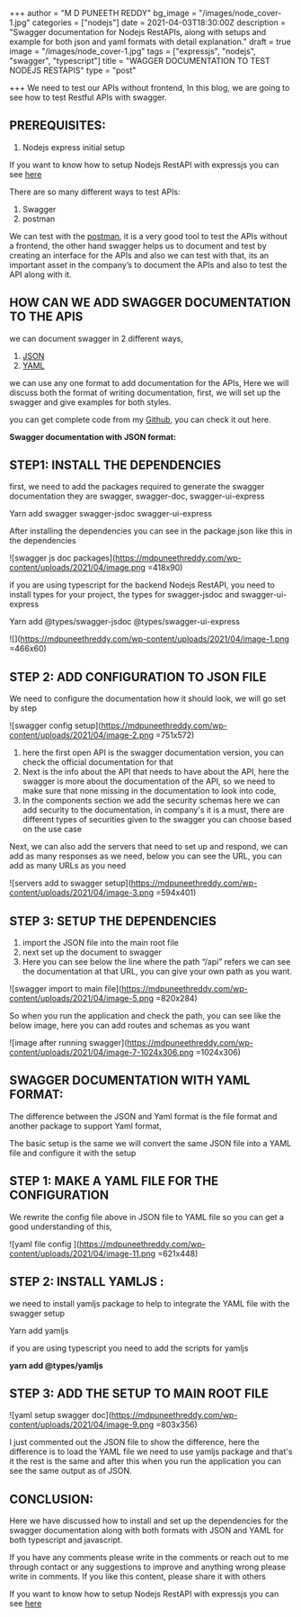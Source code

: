 +++
author = "M D PUNEETH REDDY"
bg_image = "/images/node_cover-1.jpg"
categories = ["nodejs"]
date = 2021-04-03T18:30:00Z
description = "Swagger documentation for Nodejs RestAPIs, along with setups and example for both json and yaml formats with detail explanation."
draft = true
image = "/images/node_cover-1.jpg"
tags = ["expressjs", "nodejs", "swagger", "typescript"]
title = "WAGGER DOCUMENTATION TO TEST NODEJS RESTAPIS"
type = "post"

+++
We need to test our APIs without frontend, In this blog, we are going to see how to test Restful APIs with swagger.

## PREREQUISITES:

1. Nodejs express initial setup

If you want to know how to setup Nodejs RestAPI with expressjs you can see [here](https://mdpuneethreddy.com/expressjs-how-to-start-with-nodejs-and-expressjs/)

There are so many different ways to test APIs:

1. Swagger
2. postman

We can test with the [postman](https://www.postman.com/), it is a very good tool to test the APIs without a frontend, the other hand swagger helps us to document and test by creating an interface for the APIs and also we can test with that, its an important asset in the company’s to document the APIs and also to test the API along with it.

## **HOW CAN WE ADD SWAGGER DOCUMENTATION TO THE APIS**

we can document swagger in 2 different ways,

1. [JSON](https://en.wikipedia.org/wiki/JSON)
2. [YAML](https://en.wikipedia.org/wiki/YAML)

we can use any one format to add documentation for the APIs, Here we will discuss both the format of writing documentation, first, we will set up the swagger and give examples for both styles.

you can get complete code from my [Github](https://github.com/MDPuneethReddy/swagger_node), you can check it out here.

**Swagger documentation with JSON format:**

## **STEP1: INSTALL THE DEPENDENCIES**

first, we need to add the packages required to generate the swagger documentation they are swagger, swagger-doc, swagger-ui-express

Yarn add swagger swagger-jsdoc swagger-ui-express

After installing the dependencies you can see in the package.json like this in the dependencies

![swagger js doc packages](https://mdpuneethreddy.com/wp-content/uploads/2021/04/image.png =418x90)

if you are using typescript for the backend Nodejs RestAPI, you need to install types for your project, the types for swagger-jsdoc and swagger-ui-express

Yarn add @types/swagger-jsdoc @types/swagger-ui-express

![](https://mdpuneethreddy.com/wp-content/uploads/2021/04/image-1.png =466x60)

## **STEP 2: ADD CONFIGURATION TO JSON FILE**

We need to configure the documentation how it should look, we will go set by step

![swagger config setup](https://mdpuneethreddy.com/wp-content/uploads/2021/04/image-2.png =751x572)

1. here the first open API is the swagger documentation version, you can check the official documentation for that
2. Next is the info about the API that needs to have about the API, here the swagger is more about the documentation of the API, so we need to make sure that none missing in the documentation to look into code,
3. In the components section we add the security schemas here we can add security to the documentation, in company's it is a must, there are different types of securities given to the swagger you can choose based on the use case

Next, we can also add the servers that need to set up and respond, we can add as many responses as we need, below you can see the URL, you can add as many URLs as you need

![servers add to swagger setup](https://mdpuneethreddy.com/wp-content/uploads/2021/04/image-3.png =594x401)

## **STEP 3: SETUP THE DEPENDENCIES**

1. import the JSON file into the main root file
2. next set up the document to swagger
3. Here you can see below the line where the path “/api” refers we can see the documentation at that URL, you can give your own path as you want.

![swagger import to main file](https://mdpuneethreddy.com/wp-content/uploads/2021/04/image-5.png =820x284)

So when you run the application and check the path, you can see like the below image, here you can add routes and schemas as you want

![image after running swagger](https://mdpuneethreddy.com/wp-content/uploads/2021/04/image-7-1024x306.png =1024x306)

## **SWAGGER DOCUMENTATION WITH YAML FORMAT:**

The difference between the JSON and Yaml format is the file format and another package to support Yaml format,

The basic setup is the same we will convert the same JSON file into a YAML file and configure it with the setup

## **STEP 1: MAKE A YAML FILE FOR THE CONFIGURATION**

We rewrite the config file above in JSON file to YAML file so you can get a good understanding of this,

![yaml file config ](https://mdpuneethreddy.com/wp-content/uploads/2021/04/image-11.png =621x448)

## **STEP 2: INSTALL YAMLJS :**

we need to install yamljs package to help to integrate the YAML file with the swagger setup

Yarn add yamljs

if you are using typescript you need to add the scripts for yamljs

**yarn add @types/yamljs**

## **STEP 3: ADD THE SETUP TO MAIN ROOT FILE**

![yaml setup swagger doc](https://mdpuneethreddy.com/wp-content/uploads/2021/04/image-9.png =803x356)

I just commented out the JSON file to show the difference, here the difference is to load the YAML file we need to use yamljs package and that's it the rest is the same and after this when you run the application you can see the same output as of JSON.

## CONCLUSION:

Here we have discussed how to install and set up the dependencies for the swagger documentation along with both formats with JSON and YAML for both typescript and javascript.

If you have any comments please write in the comments or reach out to me through contact or any suggestions to improve and anything wrong please write in comments. If you like this content, please share it with others

If you want to know how to setup Nodejs RestAPI with expressjs you can see [here](https://mdpuneethreddy.com/expressjs-how-to-start-with-nodejs-and-expressjs/)